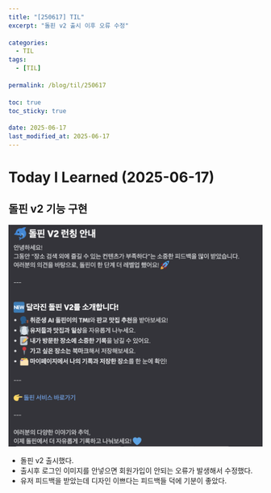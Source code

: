 ```yaml
---
title: "[250617] TIL"
excerpt: "돌핀 v2 출시 이후 오류 수정"

categories:
  - TIL
tags:
  - [TIL]

permalink: /blog/til/250617

toc: true
toc_sticky: true

date: 2025-06-17
last_modified_at: 2025-06-17
---
```


# Today I Learned (2025-06-17)

## 돌핀 v2 기능 구현

![Image](/assets/images/posts_img/til/250617-1.png)

- 돌핀 v2 출시했다.
- 출시후 로그인 이미지를 안넣으면 회원가입이 안되는 오류가 발생해서 수정했다.
- 유저 피드백을 받았는데 디자인 이쁘다는 피드백들 덕에 기분이 좋았다.
